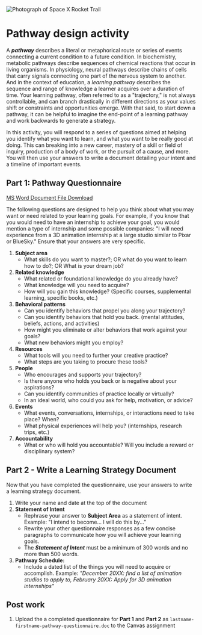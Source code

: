 ![Photograph of Space X Rocket Trail](/assets/spacex-71873.jpg)

# Pathway design activity

A _**pathway**_ describes a literal or metaphorical route or series of events connecting a current condition to a future condition. In biochemistry, metabolic pathways describe sequences of chemical reactions that occur in living organisms. In physiology, neural pathways describe chains of cells that carry signals connecting one part of the nervous system to another. And in the context of education, a _learning pathway_ describes the sequence and range of knowledge a learner acquires over a duration of time. Your learning pathway, often referred to as a "trajectory," is not always controllable, and can branch drastically in different directions as your values shift or constraints and opportunities emerge. With that said, to start down a pathway, it can be helpful to imagine the end-point of a learning pathway and work backwards to generate a strategy.

In this activity, you will respond to a series of questions aimed at helping you identify what you want to learn, and what you want to be really good at doing. This can breaking into a new career, mastery of a skill or field of inquiry, production of a body of work, or the pursuit of a cause, and more. You will then use your answers to write a document detailing your intent and a timeline of important events.

## Part 1: Pathway Questionnaire

[MS Word Document File Download](https://github.com/dmd-program/dmd-100-book/raw/dbe10c4fa3b9fba1824e41b022210f2e52135a19/docs/assets/pathway-questionnaire.docx)

The following questions are designed to help you think about what you may want or need related to your learning goals. For example, if you know that you would need to have an internship to achieve your goal, you would mention a type of internship and some possible companies: "I will need experience from a 3D animation internship at a large studio similar to Pixar or BlueSky." Ensure that your answers are very specific.

1. **Subject area**
   * What skills do you want to master?; OR what do you want to learn how to do?; OR What is your dream job?
2. **Related knowledge**
   * What related or foundational knowledge do you already have?
   * What knowledge will you need to acquire?
   * How will you gain this knowledge? \(Specific courses, supplemental learning, specific books, etc.\)
3. **Behavioral patterns**
   * Can you identify behaviors that propel you along your trajectory?
   * Can you identify behaviors that hold you back. \(mental attitudes, beliefs, actions, and activities\)
   * How might you eliminate or alter behaviors that work against your goals?
   * What new behaviors might you employ?
4. **Resources**
   * What tools will you need to further your creative practice?
   * What steps are you taking to procure these tools?
5. **People**
   * Who encourages and supports your trajectory?
   * Is there anyone who holds you back or is negative about your aspirations?
   * Can you identify communities of practice locally or virtually?
   * In an ideal world, who could you ask for help, motivation, or advice?
6. **Events**
   * What events, conversations, internships,  or interactions need to take place? When?
   * What physical experiences will help you? \(internships, research trips, etc.\)
7. **Accountability**
   * What or who will hold you accountable? Will you include a reward or disciplinary system?

## Part 2 - Write a Learning Strategy Document

Now that you have completed the questionnaire, use your answers to write a learning strategy document.

1. Write your name and date at the top of the document
2. **Statement of Intent**
   * Rephrase your answer to **Subject Area** as a statement of intent. Example: "I intend to become... I will do this by..."
   * Rewrite your other questionnaire responses as a few concise paragraphs to communicate how you will achieve your learning goals.
   * The _**Statement of Intent**_ must be a minimum of 300 words and no more than 500 words.
3. **Pathway Schedule:**
   * Include a dated list of the things you will need to acquire or accomplish. Example: _"December 20XX: find a list of animation studios to apply to, February 20XX: Apply for 3D animation internships"_

## Post work

1. Upload the a completed questionnaire for **Part 1** and **Part 2** as `lastname-firstname-pathway-questionnaire.doc` to the Canvas assignment



